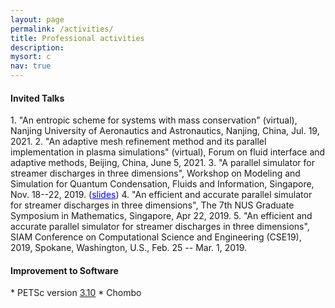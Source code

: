 ```yaml
---
layout: page
permalink: /activities/
title: Professional activities
description: 
mysort: c
nav: true
---
```

<!--
<h4>Session Organizer in Conferences</h4>
1. Chair, Minisymposium on "Recent Advances in Structured Non-Smooth Optimization" (virtual), SIAM Conference on Optimization 2021 (OP21), Jul. 20--23, 2021.
-->
<h4>Invited Talks</h4>
1. "An entropic scheme for systems with mass conservation" (virtual), Nanjing University of Aeronautics and Astronautics, Nanjing, China, Jul. 19, 2021.
2. "An adaptive mesh refinement method and its parallel implementation in plasma simulations" (virtual), Forum on fluid interface and adaptive methods, Beijing, China, June 5, 2021.
3. "A parallel simulator for streamer discharges in three dimensions", Workshop on Modeling and Simulation for Quantum Condensation, Fluids and Information, Singapore, Nov. 18--22, 2019. (<a href="https://imsarchives.nus.edu.sg/oldwww2/events/2019/quantum/files/bolin.pdf" style="color: blue;">slides</a>)
4. "An efficient and accurate parallel simulator for streamer discharges in three dimensions", The 7th NUS Graduate Symposium in Mathematics, Singapore, Apr 22, 2019.
5. "An efficient and accurate parallel simulator for streamer discharges in three dimensions", SIAM Conference on Computational Science and Engineering (CSE19), 2019, Spokane, Washington, U.S., Feb. 25 -- Mar. 1, 2019.

<h4>Improvement to Software</h4>
* PETSc version <a href="https://lists.mcs.anl.gov/pipermail/petsc-announce/2018/000068.html">3.10</a>
* Chombo
